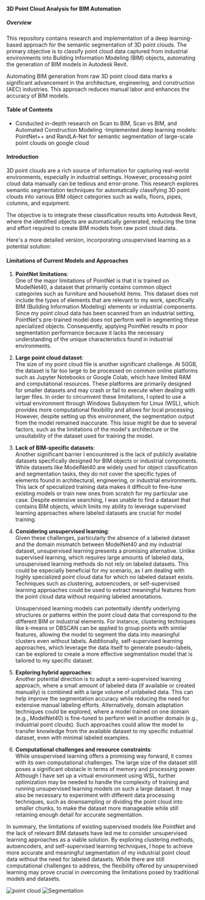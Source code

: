 #### 3D Point Cloud Analysis for BIM Automation
   ##### Overview
This repository contains research and implementation of a deep learning-based approach for the semantic segmentation of 3D point clouds. The primary objective is to classify point cloud data captured from industrial environments into Building Information Modeling (BIM) objects, automating the generation of BIM models in Autodesk Revit.

Automating BIM generation from raw 3D point cloud data marks a significant advancement in the architecture, engineering, and construction (AEC) industries. This approach reduces manual labor and enhances the accuracy of BIM models.

#### Table of Contents
- Conducted in-depth research on Scan to BIM, Scan vs BIM, and Automated Construction Modeling
-Implemented deep learning models:  PointNet++ and RandLA-Net  for semantic segmentation of large-scale point clouds on  google cloud

#### Introduction

3D point clouds are a rich source of information for capturing real-world environments, especially in industrial settings. However, processing point cloud data manually can be tedious and error-prone. This research explores semantic segmentation techniques for automatically classifying 3D point clouds into various BIM object categories such as walls, floors, pipes, columns, and equipment.

The objective is to integrate these classification results into Autodesk Revit, where the identified objects are automatically generated, reducing the time and effort required to create BIM models from raw point cloud data.

Here's a more detailed version, incorporating unsupervised learning as a potential solution:

#### Limitations of Current Models and Approaches

1. **PointNet limitations**:  
   One of the major limitations of PointNet is that it is trained on ModelNet40, a dataset that primarily contains common object categories such as furniture and household items. This dataset does not include the types of elements that are relevant to my work, specifically BIM (Building Information Modeling) elements or industrial components. Since my point cloud data has been scanned from an industrial setting, PointNet's pre-trained model does not perform well in segmenting these specialized objects. Consequently, applying PointNet results in poor segmentation performance because it lacks the necessary understanding of the unique characteristics found in industrial environments.

2. **Large point cloud dataset**:  
   The size of my point cloud file is another significant challenge. At 50GB, the dataset is far too large to be processed on common online platforms such as Jupyter Notebooks or Google Colab, which have limited RAM and computational resources. These platforms are primarily designed for smaller datasets and may crash or fail to execute when dealing with larger files. In order to circumvent these limitations, I opted to use a virtual environment through Windows Subsystem for Linux (WSL), which provides more computational flexibility and allows for local processing. However, despite setting up this environment, the segmentation output from the model remained inaccurate. This issue might be due to several factors, such as the limitations of the model's architecture or the unsuitability of the dataset used for training the model.

3. **Lack of BIM-specific datasets**:  
   Another significant barrier I encountered is the lack of publicly available datasets specifically designed for BIM objects or industrial components. While datasets like ModelNet40 are widely used for object classification and segmentation tasks, they do not cover the specific types of elements found in architectural, engineering, or industrial environments. This lack of specialized training data makes it difficult to fine-tune existing models or train new ones from scratch for my particular use case. Despite extensive searching, I was unable to find a dataset that contains BIM objects, which limits my ability to leverage supervised learning approaches where labeled datasets are crucial for model training.

4. **Considering unsupervised learning**:  
   Given these challenges, particularly the absence of a labeled dataset and the domain mismatch between ModelNet40 and my industrial dataset, unsupervised learning presents a promising alternative. Unlike supervised learning, which requires large amounts of labeled data, unsupervised learning methods do not rely on labeled datasets. This could be especially beneficial for my scenario, as I am dealing with highly specialized point cloud data for which no labeled dataset exists. Techniques such as clustering, autoencoders, or self-supervised learning approaches could be used to extract meaningful features from the point cloud data without requiring labeled annotations.

   Unsupervised learning models can potentially identify underlying structures or patterns within the point cloud data that correspond to the different BIM or industrial elements. For instance, clustering techniques like k-means or DBSCAN can be applied to group points with similar features, allowing the model to segment the data into meaningful clusters even without labels. Additionally, self-supervised learning approaches, which leverage the data itself to generate pseudo-labels, can be explored to create a more effective segmentation model that is tailored to my specific dataset.

5. **Exploring hybrid approaches**:  
   Another potential direction is to adopt a semi-supervised learning approach, where a small amount of labeled data (if available or created manually) is combined with a large volume of unlabeled data. This can help improve the segmentation accuracy while reducing the need for extensive manual labeling efforts. Alternatively, domain adaptation techniques could be explored, where a model trained on one domain (e.g., ModelNet40) is fine-tuned to perform well in another domain (e.g., industrial point clouds). Such approaches could allow the model to transfer knowledge from the available dataset to my specific industrial dataset, even with minimal labeled examples.

6. **Computational challenges and resource constraints**:  
   While unsupervised learning offers a promising way forward, it comes with its own computational challenges. The large size of the dataset still poses a significant obstacle in terms of memory and processing power. Although I have set up a virtual environment using WSL, further optimization may be needed to handle the complexity of training and running unsupervised learning models on such a large dataset. It may also be necessary to experiment with different data processing techniques, such as downsampling or dividing the point cloud into smaller chunks, to make the dataset more manageable while still retaining enough detail for accurate segmentation.

In summary, the limitations of existing supervised models like PointNet and the lack of relevant BIM datasets have led 
me to consider unsupervised learning approaches as a viable solution. By exploring clustering methods, autoencoders, and self-supervised learning techniques, I hope to achieve more accurate and meaningful segmentation of my industrial point cloud data without the need for labeled datasets. While there are still computational challenges to address, the flexibility offered by unsupervised learning may prove crucial in overcoming the limitations posed by traditional models and datasets.

![point cloud](https://github.com/user-attachments/assets/a899173e-48ee-4648-988a-7586a96141ed)
![Segmentation](https://github.com/user-attachments/assets/30cb9101-62d0-4dce-b859-bc191eb7cb2b)

